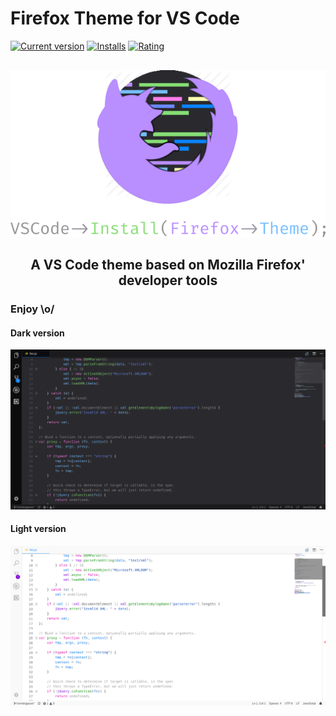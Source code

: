 # Firefox Theme for VS Code

[![Current version](https://vsmarketplacebadge.apphb.com/version/Heron.firefox-devtools-theme.svg?label=Release&style=flat-square&colorA=434346&colorB=B98EFF)](https://marketplace.visualstudio.com/items?itemName=Heron.firefox-devtools-theme)
[![Installs](https://vsmarketplacebadge.apphb.com/installs/Heron.firefox-devtools-theme.svg?label=Installs&style=flat-square&colorA=434346&colorB=B98EFF)](https://marketplace.visualstudio.com/items?itemName=Heron.firefox-devtools-theme)
[![Rating](https://vsmarketplacebadge.apphb.com/rating/Heron.firefox-devtools-theme.svg?label=Rating&style=flat-square&colorA=434346&colorB=B98EFF)](https://marketplace.visualstudio.com/items?itemName=Heron.firefox-devtools-theme#review-details)

<p align="center" style="margin-top: 30px;">
    <img src="icon.svg.png" alt="Firefox Theme for VS Code">
</p>

<h2 align="center">
    A VS Code theme based on Mozilla Firefox' developer tools
</h2>

### Enjoy \o/

#### Dark version
![Dark version](dark.png)

#### Light version
![Light version](light.png)
